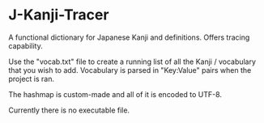 # J-Kanji-Tracer
A functional dictionary for Japanese Kanji and definitions. Offers tracing capability.

Use the "vocab.txt" file to create a running list of all the Kanji / vocabulary that you wish to add.
Vocabulary is parsed in "Key:Value" pairs when the project is ran.

The hashmap is custom-made and all of it is encoded to UTF-8.

Currently there is no executable file.

